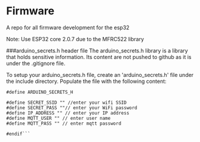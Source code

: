 # Firmware
A repo for all firmware development for the esp32

Note: Use ESP32 core 2.0.7 due to the MFRC522 library

###arduino_secrets.h header file
The arduino_secrets.h library is a library that holds sensitive information. Its content are not pushed to github as it is under the .gitignore file.

To setup your arduino_secrets.h file, create an 'arduino_secrets.h' file under the include directory. Populate the file with the following content:

```#ifndef ARDUINO_SECRETS_H
#define ARDUINO_SECRETS_H

#define SECRET_SSID "" //enter your wifi SSID
#define SECRET_PASS ""// enter your WiFi password
#define IP_ADDRESS "" // enter your IP address
#define MQTT_USER "" // enter user name
#define MQTT_PASS "" // enter mqtt password

#endif```
